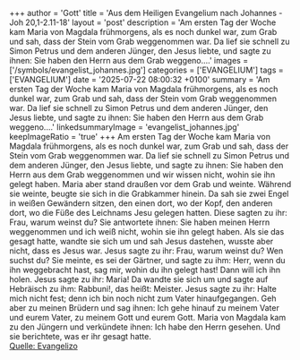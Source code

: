 +++
author = 'Gott'
title = 'Aus dem Heiligen Evangelium nach Johannes - Joh 20,1-2.11-18'
layout = 'post'
description = 'Am ersten Tag der Woche kam Maria von Magdala frühmorgens, als es noch dunkel war, zum Grab und sah, dass der Stein vom Grab weggenommen war. Da lief sie schnell zu Simon Petrus und dem anderen Jünger, den Jesus liebte, und sagte zu ihnen: Sie haben den Herrn aus dem Grab weggeno....'
images = ['/symbols/evangelist_johannes.jpg']
categories = ['EVANGELIUM']
tags = ['EVANGELIUM']
date = '2025-07-22 08:00:32 +0100'
summary = 'Am ersten Tag der Woche kam Maria von Magdala frühmorgens, als es noch dunkel war, zum Grab und sah, dass der Stein vom Grab weggenommen war. Da lief sie schnell zu Simon Petrus und dem anderen Jünger, den Jesus liebte, und sagte zu ihnen: Sie haben den Herrn aus dem Grab weggeno....'
linkedsummaryImage = 'evangelist_johannes.jpg'
keepImageRatio = 'true'
+++
Am ersten Tag der Woche kam Maria von Magdala frühmorgens, als es noch dunkel war, zum Grab und sah, dass der Stein vom Grab weggenommen war.
Da lief sie schnell zu Simon Petrus und dem anderen Jünger, den Jesus liebte, und sagte zu ihnen: Sie haben den Herrn aus dem Grab weggenommen und wir wissen nicht, wohin sie ihn gelegt haben.<!--more-->
Maria aber stand draußen vor dem Grab und weinte. Während sie weinte, beugte sie sich in die Grabkammer hinein.
Da sah sie zwei Engel in weißen Gewändern sitzen, den einen dort, wo der Kopf, den anderen dort, wo die Füße des Leichnams Jesu gelegen hatten.
Diese sagten zu ihr: Frau, warum weinst du? Sie antwortete ihnen: Sie haben meinen Herrn weggenommen und ich weiß nicht, wohin sie ihn gelegt haben.
Als sie das gesagt hatte, wandte sie sich um und sah Jesus dastehen, wusste aber nicht, dass es Jesus war.
Jesus sagte zu ihr: Frau, warum weinst du? Wen suchst du? Sie meinte, es sei der Gärtner, und sagte zu ihm: Herr, wenn du ihn weggebracht hast, sag mir, wohin du ihn gelegt hast! Dann will ich ihn holen.
Jesus sagte zu ihr: Maria! Da wandte sie sich um und sagte auf Hebräisch zu ihm: Rabbuni!, das heißt: Meister.
Jesus sagte zu ihr: Halte mich nicht fest; denn ich bin noch nicht zum Vater hinaufgegangen. Geh aber zu meinen Brüdern und sag ihnen: Ich gehe hinauf zu meinem Vater und eurem Vater, zu meinem Gott und eurem Gott.
Maria von Magdala kam zu den Jüngern und verkündete ihnen: Ich habe den Herrn gesehen. Und sie berichtete, was er ihr gesagt hatte.<br> [Quelle: Evangelizo](https://evangeliumtagfuertag.org/DE/gospel)